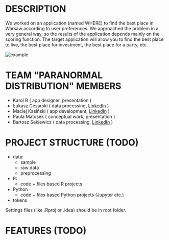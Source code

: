 # DESCRIPTION

We worked on an application (named WHERE) to find the best place in Warsaw according to user preferences. We approached the problem in a very general way, so the results of the application depends mainly on the scoring function. The target application will allow you to find the best place to live, the best place for investment, the best place for a party, etc.

![example](../master/image.png)

# TEAM "PARANORMAL DISTRIBUTION" MEMBERS

- Karol B ( app designer, presentation )
- Łukasz Cesarski ( data processing, [LinkedIn](https://www.linkedin.com/in/%C5%82ukasz-cesarski-28498758/) )
- Maciej Kasiński ( app development, [LinkedIn](https://www.linkedin.com/in/maciejkasinski/) )
- Paula Matosek ( conceptual work, presentation )
- Bartosz Sękiewicz ( data processing, [LinkedIn](https://www.linkedin.com/in/bsekiewicz/) )

# PROJECT STRUCTURE (TODO)

- data:  
  - sample  
  - raw data  
  - preprocessing  
- R:  
  - code + files based R projects  
- Python  
  - code + files based Python projects (Jupyter etc.)  
- tokens  
  
Settings files (like .Rproj or .idea) should be in root folder.

# FEATURES (TODO)
